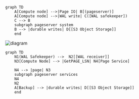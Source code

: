 ```
graph TD
    A[Compute node] -->|Page IO| B[(pageserver)]
    A[Compute node] -->|WAL write| C([WAL safekeeper])
    C --> B
    subgraph pageserver system
    B --> |durable writes| D[[S3 Object Storage]]
    end
```


![diagram](https://mermaid.ink/img/pako:eNp1UctOwzAQ_BVrT1RKqxIndeIDUh8ckEBFKhISSQ5uvW1DGyeyHaA0_XecBJUTPu3OzM6OtWfYlBKBw06Lak9eFqki7k2TeVlUtUWiHJ2R4fCueRY7JA_LhsySm8rVBvUH6kH2_8Tr9JF86txiQ-Y3SdsZscUDYoU6G_Rz81ZJZn1j6nWf48-fmJOxWPT8rBM3stZifcTe2zRkkSQrSpbrd9xYsrKldtPZby5UMlWpAg8K1IXIpfvruaVSsHssMAXuSin0IYVUXZxO1LZcndQGuNU1elBXUlhc5MJFK4BvxdFc0XuZu3VXsBIK-Bm-gNMJG41jSn0WRywMGPPgBDymI3YbBn40prSFLx58l6UzHY9YFPh-PPHDIGSMRR5gZ_3UX6c7Uuf_1um7fZcfZ5eL4A?type=png)


    graph TD
        N1(WAL Safekeeper) -->  N2[[WAL receiver]]
        N3[Compute Node] --> |GetPAGE_LSN| N4[Page Service]

        N4 --> |page| N3
        subgraph pageserver services
        N4
        N2
        A[Backup] --> |durable writes| D[[S3 Object Storage]]
        end
